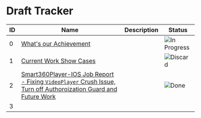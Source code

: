 # Draft Tracker
|ID|Name|Description|Status|
|-|-|-|-|
|0|[What's our Achievement][0]||![In Progress]|
|1|[Current Work Show Cases][1]||![Discard]|
|2|[Smart360Player-IOS Job Report - Fixing `VideoPlayer` Crush Issue, Turn off Authoroization Guard and Future Work][2]||![Done]|
|3|


[0]: ./draft-00000.md
[1]: ./draft-00001.md
[2]: ./draft-00002.md
[3]: ./draft-00003.md

[In Progress]: https://img.shields.io/badge/In_Progress-darkorange
[Done]: https://img.shields.io/badge/Done-green
[Pending]: https://img.shields.io/badge/Pending-yellow
[Discard]: https://img.shields.io/badge/Dicard-gray